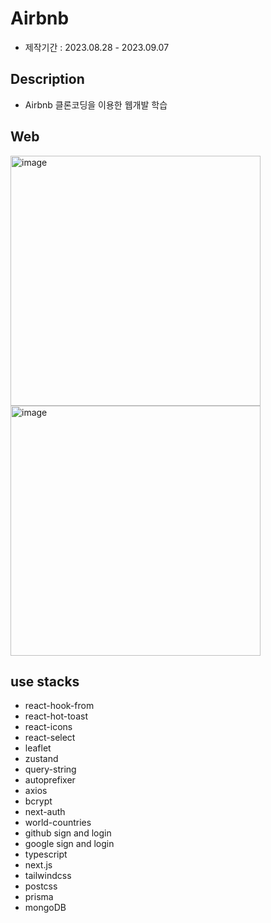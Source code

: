 # Airbnb
- 제작기간 : 2023.08.28 - 2023.09.07

## Description
- Airbnb 클론코딩을 이용한 웹개발 학습

## Web
<img width="400" alt="image" src="https://github.com/Jaek1783/airbnb/assets/73649967/e7a16243-a1e7-421e-99d2-e0e32d2ffb9b">
<img width="400" alt="image" src="https://github.com/Jaek1783/airbnb/assets/73649967/e2f0b94e-9644-4b93-9055-efdccacbf3b8">


## use stacks
- react-hook-from
- react-hot-toast
- react-icons
- react-select
- leaflet
- zustand
- query-string
- autoprefixer
- axios
- bcrypt
- next-auth
- world-countries
- github sign and login
- google sign and login
- typescript
- next.js
- tailwindcss
- postcss
- prisma
- mongoDB